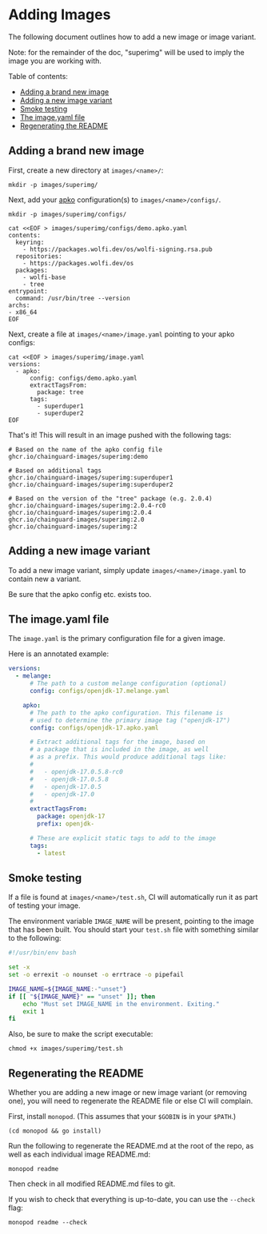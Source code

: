 # Adding Images

The following document outlines how to add a new image or image variant.

Note: for the remainder of the doc, "superimg" will be used
to imply the image you are working with.

Table of contents:
- [Adding a brand new image](#adding-a-brand-new-image)
- [Adding a new image variant](#adding-a-new-image-variant)
- [Smoke testing](#smoke-testing)
- [The image.yaml file](#the-imageyaml-file)
- [Regenerating the README](#regenerating-the-readme)

## Adding a brand new image

First, create a new directory at `images/<name>/`:

```
mkdir -p images/superimg/
```

Next, add your [apko](https://github.com/chainguard-dev/apko)
configuration(s) to `images/<name>/configs/`.
```
mkdir -p images/superimg/configs/
```

```
cat <<EOF > images/superimg/configs/demo.apko.yaml
contents:
  keyring:
    - https://packages.wolfi.dev/os/wolfi-signing.rsa.pub
  repositories:
    - https://packages.wolfi.dev/os
  packages:
    - wolfi-base
    - tree
entrypoint:
  command: /usr/bin/tree --version
archs:
- x86_64
EOF
```

Next, create a file at `images/<name>/image.yaml` pointing to your apko configs:

```
cat <<EOF > images/superimg/image.yaml
versions:
  - apko:
      config: configs/demo.apko.yaml
      extractTagsFrom:
        package: tree
      tags:
        - superduper1
        - superduper2
EOF
```

That's it! This will result in an image pushed with the following tags:
```
# Based on the name of the apko config file
ghcr.io/chainguard-images/superimg:demo

# Based on additional tags
ghcr.io/chainguard-images/superimg:superduper1
ghcr.io/chainguard-images/superimg:superduper2

# Based on the version of the "tree" package (e.g. 2.0.4)
ghcr.io/chainguard-images/superimg:2.0.4-rc0
ghcr.io/chainguard-images/superimg:2.0.4
ghcr.io/chainguard-images/superimg:2.0
ghcr.io/chainguard-images/superimg:2
```

## Adding a new image variant

To add a new image variant, simply update
`images/<name>/image.yaml` to contain new a variant.

Be sure that the apko config etc. exists too.


## The image.yaml file

The `image.yaml` is the primary configuration file for a given image.

Here is an annotated example:

```yaml
versions:
  - melange:
      # The path to a custom melange configuration (optional)
      config: configs/openjdk-17.melange.yaml

    apko:
      # The path to the apko configuration. This filename is
      # used to determine the primary image tag ("openjdk-17")
      config: configs/openjdk-17.apko.yaml

      # Extract additional tags for the image, based on
      # a package that is included in the image, as well
      # as a prefix. This would produce additional tags like:
      #
      #   - openjdk-17.0.5.8-rc0
      #   - openjdk-17.0.5.8
      #   - openjdk-17.0.5
      #   - openjdk-17.0
      #
      extractTagsFrom:
        package: openjdk-17
        prefix: openjdk-

      # These are explicit static tags to add to the image
      tags:
        - latest
```

## Smoke testing

If a file is found at `images/<name>/test.sh`, CI will automatically run it as part of testing your image.

The environment variable `IMAGE_NAME` will be present, pointing to the image that has been built. You should start your `test.sh` file with something similar to the following:

```sh
#!/usr/bin/env bash

set -x
set -o errexit -o nounset -o errtrace -o pipefail

IMAGE_NAME=${IMAGE_NAME:-"unset"}
if [[ "${IMAGE_NAME}" == "unset" ]]; then
    echo "Must set IMAGE_NAME in the environment. Exiting."
    exit 1
fi
```

Also, be sure to make the script executable:

```
chmod +x images/superimg/test.sh
```

## Regenerating the README

Whether you are adding a new image or new image variant (or removing one),
you will need to regenerate the README file or else CI will complain.

First, install `monopod`. (This assumes that your `$GOBIN` is in your `$PATH`.)

```shell
(cd monopod && go install)
```

Run the following to regenerate the README.md at the root of the repo, as well as each individual image README.md:

```
monopod readme
```

Then check in all modified README.md files to git.

If you wish to check that everything is up-to-date,
you can use the `--check` flag:

```
monopod readme --check
```
